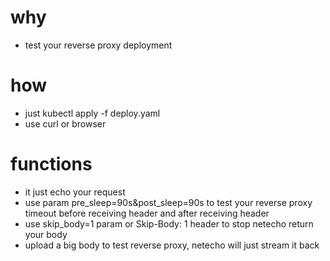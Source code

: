 # why
- test your reverse proxy deployment

# how
- just kubectl apply -f deploy.yaml
- use curl or browser

# functions
- it just echo your request
- use param pre_sleep=90s&post_sleep=90s to test your reverse proxy timeout before receiving header and after receiving header
- use skip_body=1 param or Skip-Body: 1 header to stop netecho return your body
- upload a big body to test reverse proxy, netecho will just stream it back

